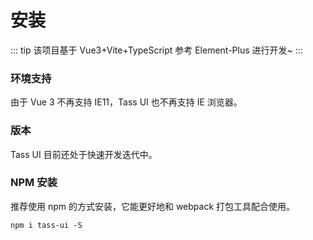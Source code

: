 # 安装

::: tip
该项目基于 Vue3+Vite+TypeScript 参考 Element-Plus 进行开发~
:::

### 环境支持

由于 Vue 3 不再支持 IE11，Tass UI 也不再支持 IE 浏览器。

### 版本

Tass UI 目前还处于快速开发迭代中。

### NPM 安装

推荐使用 npm 的方式安装，它能更好地和 webpack 打包工具配合使用。

```
npm i tass-ui -S
```
